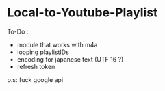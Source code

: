 # Local-to-Youtube-Playlist



To-Do :

- module that works with m4a
- looping playlistIDs
- encoding for japanese text (UTF 16 ?)
- refresh token































































p.s: fuck google api
